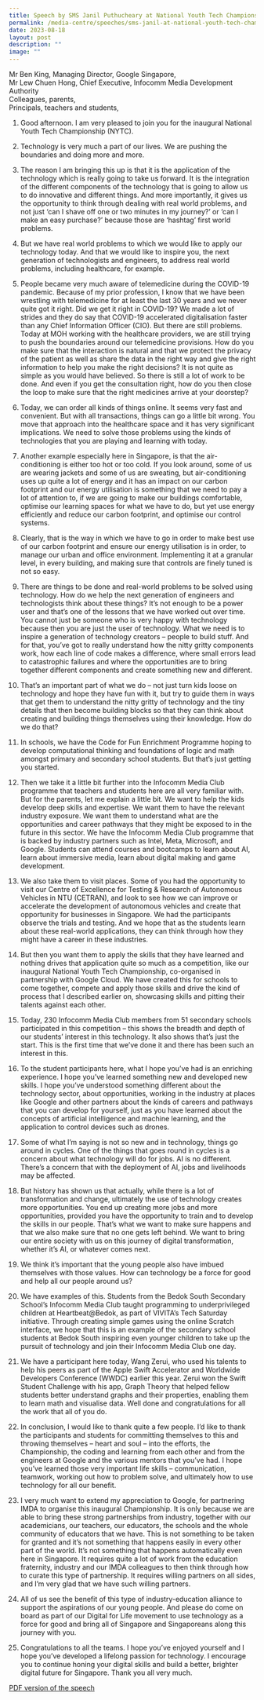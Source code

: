 ```yaml
---
title: Speech by SMS Janil Puthucheary at National Youth Tech Championship
permalink: /media-centre/speeches/sms-janil-at-national-youth-tech-championship/
date: 2023-08-18
layout: post
description: ""
image: ""
---
```

Mr Ben King, Managing Director, Google Singapore,  
Mr Lew Chuen Hong, Chief Executive, Infocomm Media Development Authority  
Colleagues, parents,   
Principals, teachers and students,  
  
1. Good afternoon. I am very pleased to join you for the inaugural National Youth Tech Championship (NYTC).  
  
2. Technology is very much a part of our lives. We are pushing the boundaries and doing more and more.   
  
3. The reason I am bringing this up is that it is the application of the technology which is really going to take us forward. It is the integration of the different components of the technology that is going to allow us to do innovative and different things. And more importantly, it gives us the opportunity to think through dealing with real world problems, and not just ‘can I shave off one or two minutes in my journey?’ or ‘can I make an easy purchase?’ because those are ‘hashtag’ first world problems.   
  
4. But we have real world problems to which we would like to apply our technology today. And that we would like to inspire you, the next generation of technologists and engineers, to address real world problems, including healthcare, for example.   
  
5. People became very much aware of telemedicine during the COVID-19 pandemic. Because of my prior profession, I know that we have been wrestling with telemedicine for at least the last 30 years and we never quite got it right. Did we get it right in COVID-19? We made a lot of strides and they do say that COVID-19 accelerated digitalisation faster than any Chief Information Officer (CIO). But there are still problems. Today at MOH working with the healthcare providers, we are still trying to push the boundaries around our telemedicine provisions. How do you make sure that the interaction is natural and that we protect the privacy of the patient as well as share the data in the right way and give the right information to help you make the right decisions? It is not quite as simple as you would have believed. So there is still a lot of work to be done. And even if you get the consultation right, how do you then close the loop to make sure that the right medicines arrive at your doorstep?   
  
6. Today, we can order all kinds of things online. It seems very fast and convenient. But with all transactions, things can go a little bit wrong. You move that approach into the healthcare space and it has very significant implications. We need to solve those problems using the kinds of technologies that you are playing and learning with today.  
  
7. Another example especially here in Singapore, is that the air-conditioning is either too hot or too cold. If you look around, some of us are wearing jackets and some of us are sweating, but air-conditioning uses up quite a lot of energy and it has an impact on our carbon footprint and our energy utilisation is something that we need to pay a lot of attention to, if we are going to make our buildings comfortable, optimise our learning spaces for what we have to do, but yet use energy efficiently and reduce our carbon footprint, and optimise our control systems.  
  
8. Clearly, that is the way in which we have to go in order to make best use of our carbon footprint and ensure our energy utilisation is in order, to manage our urban and office environment. Implementing it at a granular level, in every building, and making sure that controls are finely tuned is not so easy.    
  
9. There are things to be done and real-world problems to be solved using technology. How do we help the next generation of engineers and technologists think about these things? It’s not enough to be a power user and that’s one of the lessons that we have worked out over time. You cannot just be someone who is very happy with technology because then you are just the user of technology. What we need is to inspire a generation of technology creators – people to build stuff. And for that, you’ve got to really understand how the nitty gritty components work, how each line of code makes a difference, where small errors lead to catastrophic failures and where the opportunities are to bring together different components and create something new and different.   
  
10. That’s an important part of what we do – not just turn kids loose on technology and hope they have fun with it, but try to guide them in ways that get them to understand the nitty gritty of technology and the tiny details that then become building blocks so that they can think about creating and building things themselves using their knowledge. How do we do that?  
  
11. In schools, we have the Code for Fun Enrichment Programme hoping to develop computational thinking and foundations of logic and math amongst primary and secondary school students. But that’s just getting you started.  
  
12. Then we take it a little bit further into the Infocomm Media Club programme that teachers and students here are all very familiar with. But for the parents, let me explain a little bit. We want to help the kids develop deep skills and expertise. We want them to have the relevant industry exposure. We want them to understand what are the opportunities and career pathways that they might be exposed to in the future in this sector. We have the Infocomm Media Club programme that is backed by industry partners such as Intel, Meta, Microsoft, and Google. Students can attend courses and bootcamps to learn about AI, learn about immersive media, learn about digital making and game development.  
  
13. We also take them to visit places. Some of you had the opportunity to visit our Centre of Excellence for Testing & Research of Autonomous Vehicles in NTU (CETRAN), and look to see how we can improve or accelerate the development of autonomous vehicles and create that opportunity for businesses in Singapore. We had the participants observe the trials and testing. And we hope that as the students learn about these real-world applications, they can think through how they might have a career in these industries.   
  
14. But then you want them to apply the skills that they have learned and nothing drives that application quite so much as a competition, like our inaugural National Youth Tech Championship, co-organised in partnership with Google Cloud. We have created this for schools to come together, compete and apply those skills and drive the kind of process that I described earlier on, showcasing skills and pitting their talents against each other.   
  
15. Today, 230 Infocomm Media Club members from 51 secondary schools participated in this competition – this shows the breadth and depth of our students’ interest in this technology. It also shows that’s just the start. This is the first time that we’ve done it and there has been such an interest in this.   
  
16. To the student participants here, what I hope you’ve had is an enriching experience. I hope you’ve learned something new and developed new skills. I hope you’ve understood something different about the technology sector, about opportunities, working in the industry at places like Google and other partners about the kinds of careers and pathways that you can develop for yourself, just as you have learned about the concepts of artificial intelligence and machine learning, and the application to control devices such as drones.   
  
17. Some of what I’m saying is not so new and in technology, things go around in cycles. One of the things that goes round in cycles is a concern about what technology will do for jobs. AI is no different. There’s a concern that with the deployment of AI, jobs and livelihoods may be affected.   
  
18. But history has shown us that actually, while there is a lot of transformation and change, ultimately the use of technology creates more opportunities. You end up creating more jobs and more opportunities, provided you have the opportunity to train and to develop the skills in our people. That’s what we want to make sure happens and that we also make sure that no one gets left behind. We want to bring our entire society with us on this journey of digital transformation, whether it’s AI, or whatever comes next.   
  
19. We think it’s important that the young people also have imbued themselves with those values. How can technology be a force for good and help all our people around us?  
  
20. We have examples of this. Students from the Bedok South Secondary School’s Infocomm Media Club taught programming to underprivileged children at Heartbeat@Bedok, as part of VIVITA’s Tech Saturday initiative. Through creating simple games using the online Scratch interface, we hope that this is an example of the secondary school students at Bedok South inspiring even younger children to take up the pursuit of technology and join their Infocomm Media Club one day.  
  
21. We have a participant here today, Wang Zerui, who used his talents to help his peers as part of the Apple Swift Accelerator and Worldwide Developers Conference (WWDC) earlier this year. Zerui won the Swift Student Challenge with his app, Graph Theory that helped fellow students better understand graphs and their properties, enabling them to learn math and visualise data. Well done and congratulations for all the work that all of you do.  
  
22. In conclusion, I would like to thank quite a few people. I’d like to thank the participants and students for committing themselves to this and throwing themselves – heart and soul – into the efforts, the Championship, the coding and learning from each other and from the engineers at Google and the various mentors that you’ve had. I hope you’ve learned those very important life skills – communication, teamwork, working out how to problem solve, and ultimately how to use technology for all our benefit.   
  
23. I very much want to extend my appreciation to Google, for partnering IMDA to organise this inaugural Championship. It is only because we are able to bring these strong partnerships from industry, together with our academicians, our teachers, our educators, the schools and the whole community of educators that we have. This is not something to be taken for granted and it’s not something that happens easily in every other part of the world. It’s not something that happens automatically even here in Singapore. It requires quite a lot of work from the education fraternity, industry and our IMDA colleagues to then think through how to curate this type of partnership. It requires willing partners on all sides, and I’m very glad that we have such willing partners.   
  
24. All of us see the benefit of this type of industry-education alliance to support the aspirations of our young people. And please do come on board as part of our Digital for Life movement to use technology as a force for good and bring all of Singapore and Singaporeans along this journey with you.  
  
25. Congratulations to all the teams. I hope you’ve enjoyed yourself and I hope you’ve developed a lifelong passion for technology. I encourage you to continue honing your digital skills and build a better, brighter digital future for Singapore. Thank you all very much.

[PDF version of the speech](/files/Speeches%202023/speech%20by%20sms%20janil%20at%20national%20youth%20tech%20championship%20on%2018%20aug%2023%20.pdf)